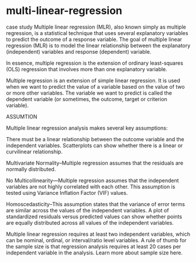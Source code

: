# multi-linear-regression
case study
Multiple linear regression (MLR), also known simply as multiple regression, is a statistical technique that uses several explanatory variables to predict the outcome of a response variable. The goal of multiple linear regression (MLR) is to model the linear relationship between the explanatory (independent) variables and response (dependent) variable.


In essence, multiple regression is the extension of ordinary least-squares (OLS) regression that involves more than one explanatory variable.


Multiple regression is an extension of simple linear regression. It is used when we want to predict the value of a variable based on the value of two or more other variables. The variable we want to predict is called the dependent variable (or sometimes, the outcome, target or criterion variable).



ASSUMTION 


Multiple linear regression analysis makes several key assumptions:


There must be a linear relationship between the outcome variable and the independent variables.  Scatterplots can show whether there is a linear or curvilinear relationship.

Multivariate Normality–Multiple regression assumes that the residuals are normally distributed.

No Multicollinearity—Multiple regression assumes that the independent variables are not highly correlated with each other.  This assumption is tested using Variance Inflation Factor (VIF) values.

Homoscedasticity–This assumption states that the variance of error terms are similar across the values of the independent variables.  A plot of standardized residuals versus predicted values can show whether points are equally distributed across all values of the independent variables.

Multiple linear regression requires at least two independent variables, which can be nominal, ordinal, or interval/ratio level variables.  A rule of thumb for the sample size is that regression analysis requires at least 20 cases per independent variable in the analysis. Learn more about sample size here.
